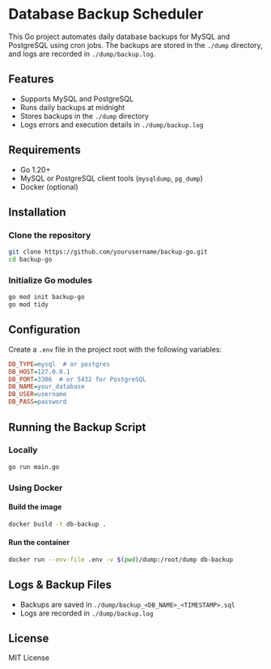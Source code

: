 # Database Backup Scheduler

This Go project automates daily database backups for MySQL and PostgreSQL using cron jobs. The backups are stored in the `./dump` directory, and logs are recorded in `./dump/backup.log`.

## Features
- Supports MySQL and PostgreSQL
- Runs daily backups at midnight
- Stores backups in the `./dump` directory
- Logs errors and execution details in `./dump/backup.log`

## Requirements
- Go 1.20+
- MySQL or PostgreSQL client tools (`mysqldump`, `pg_dump`)
- Docker (optional)

## Installation
### Clone the repository
```sh
git clone https://github.com/yourusername/backup-go.git
cd backup-go
```

### Initialize Go modules
```sh
go mod init backup-go
go mod tidy
```

## Configuration
Create a `.env` file in the project root with the following variables:
```ini
DB_TYPE=mysql  # or postgres
DB_HOST=127.0.0.1
DB_PORT=3306  # or 5432 for PostgreSQL
DB_NAME=your_database
DB_USER=username
DB_PASS=password
```

## Running the Backup Script
### Locally
```sh
go run main.go
```

### Using Docker
#### Build the image
```sh
docker build -t db-backup .
```

#### Run the container
```sh
docker run --env-file .env -v $(pwd)/dump:/root/dump db-backup
```

## Logs & Backup Files
- Backups are saved in `./dump/backup_<DB_NAME>_<TIMESTAMP>.sql`
- Logs are recorded in `./dump/backup.log`

## License
MIT License

